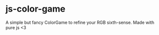 # js-color-game
A simple but fancy ColorGame to refine your RGB sixth-sense. Made with pure js &lt;3
